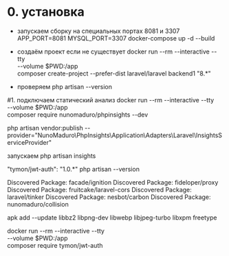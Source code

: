 # 0. установка
- запускаем сборку на специальных портах 8081 и 3307
APP_PORT=8081 MYSQL_PORT=3307 docker-compose up -d --build

- создаём проект если не существует
docker run --rm --interactive --tty \
  --volume $PWD:/app \
  composer create-project --prefer-dist laravel/laravel backend1 "8.*"
  
- проверяем
php artisan --version
  
  
#1. подключаем статический анализ
docker run --rm --interactive --tty \
  --volume $PWD:/app \
  composer require nunomaduro/phpinsights --dev
  
php artisan vendor:publish --provider="NunoMaduro\PhpInsights\Application\Adapters\Laravel\InsightsServiceProvider"

запускаем
php artisan insights
  

 "tymon/jwt-auth": "1.0.*"
 php artisan --version


Discovered Package: facade/ignition
Discovered Package: fideloper/proxy
Discovered Package: fruitcake/laravel-cors
Discovered Package: laravel/tinker
Discovered Package: nesbot/carbon
Discovered Package: nunomaduro/collision




apk add --update libbz2 libpng-dev libwebp libjpeg-turbo libxpm freetype


docker run --rm --interactive --tty \
  --volume $PWD:/app \
  composer require tymon/jwt-auth
